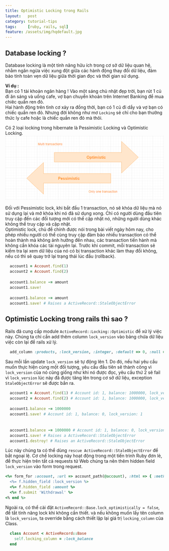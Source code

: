 ```yaml
---
title: Optimistic Locking trong Rails
layout:   post
category: tutorial-tips
tags:     [ruby, rails, sql]
feature: /assets/img/hqdefault.jpg
---
```


## Database locking ?
Database locking là một tính năng hữu ích trong cơ sở dữ liệu quan hệ, nhằm ngăn ngừa việc xung đột giữa các hành động thay đổi dữ liệu,
đảm bảo tính toàn vẹn dữ liệu giữa thời gian đọc và thời gian sử dụng.

<!--more-->
**Ví dụ :**<br>
Bạn có 1 tài khoản ngân hàng ! Vào một sáng chủ nhật đẹp trời, bạn rút 1 củ đi ăn sáng và uống cafe, vợ bạn chuyển khoản trên Internet Banking
để mua chiêc quần ren đỏ.<br>
Hai hành động trên tình cơ xảy ra đồng thời, bạn có 1 củ đi dẩy và vợ bạn có chiếc quần ren đỏ. Nhưng đời không như mơ `Locking` sẻ chỉ
cho bạn thưởng thức ly cafe hoặc là chiếc quần ren đỏ mà thôi.<br>

Có 2 loại locking trong hibernate là Pessimistic Locking và Optimistic Locking.
![Database Locking](/assets/img/hibernate-locking.png?style=center)

Đối với Pessimistic lock, khi bắt đầu 1 transaction, nó sẽ khóa dữ liệu mà nó sử dụng lại và mở khóa khi nó đã sử dụng xong.
Chỉ có người dùng đầu tiên truy cập đến các đối tượng mới có thể cập nhật nó, những người dùng khác không thể truy cập và cập nhật.<br>
Optimistic lock, chủ đề chính được nói trong bài viết ngày hôm nay, cho phép nhiều người có thể cùng truy cập đảm bảo nhiều transaction
có thể hoàn thành mà không ảnh hưởng đến nhau, các transaction tiến hành mà không cần khóa các tài nguyên lại. Trước khi commit,
mỗi transaction sẽ kiểm tra lại xem dữ liệu của nó có bị transaction khác làm thay đổi không, nếu có thì sẽ quay trở lại trạng thái lúc đầu (rollback).

```ruby
  account1 = Account.find(1)
  account2 = Account.find(2)

  account1.balance -= amount
  account1.save!

  account1.balance -= amount
  account1.save! # Raises a ActiveRecord::StaleObjectError
```

## Optimistic Locking trong rails thì sao ?
Rails đã cung cấp module `ActiveRecord::Locking::Optimistic` để xử lý việc này. Chúng ta chỉ cần add thêm column `lock_version` vào bảng chứa
dữ liệu việc còn lại để rails xử lý.

```ruby
  add_column :products, :lock_version, :integer, :default => 0, :null => false
```
Sau mỗi lần update `lock_version` sẻ tự động lên 1. Do đó, nếu hai yêu cầu muốn thực hiện cùng một đối tượng,
yêu cầu đầu tiên sẽ thành công vì `lock_version` của nó cũng giống như khi nó được đọc, yêu cầu thứ 2 sẽ fail vì `lock_version` lúc này
đã được tăng lên trong cơ sở dữ liệu, exception `StaleObjectError` sẽ được bắn ra.


```ruby
  account1 = Account.find(1) # Account id: 1, balance: 1000000, lock_version: 0
  account2 = Account.find(2) # Account id: 1, balance: 1000000, lock_version: 0

  account1.balance -= 1000000
  account1.save! # Account id: 1, balance: 0, lock_version: 1


  account1.balance -= 1000000 # Account id: 1, balance: 0, lock_version: 0
  account1.save! # Raises a ActiveRecord::StaleObjectError
  account1.destroy! # Raises an ActiveRecord::StaleObjectError

```
Lúc này chúng ta có thể dùng `rescue ActiveRecord::StaleObjectError` để bắt ngoại lệ. Cơ chế locking này hoạt động trong một tiến trình
Ruby đơn lẻ, để thực hiện trên tất cả requests từ Web chúng ta nên thêm hidden field `lock_version` vào form trong request.

```ruby
<%= form_for :account, :url => account_path(@account), :html => { :method => :put } do |f| %>
  <%= f.hidden_field :lock_version %>
  <%= f.hidden_field :amount %>
  <%= f.submit 'Withdrawal' %>
<% end %>
```
Ngoài ra, có thể cài đặt `ActiveRecord::Base.lock_optimistically = false`, để tắt tính năng lock khi không cần thiết. và nếu không muốn
lấy tên column là `lock_version`, ta override bằng cách thiết lập lại giá trị `locking_column` của Class.
```ruby
  class Account < ActiveRecord::Base
    self.locking_column = :lock_balance
  end
```



